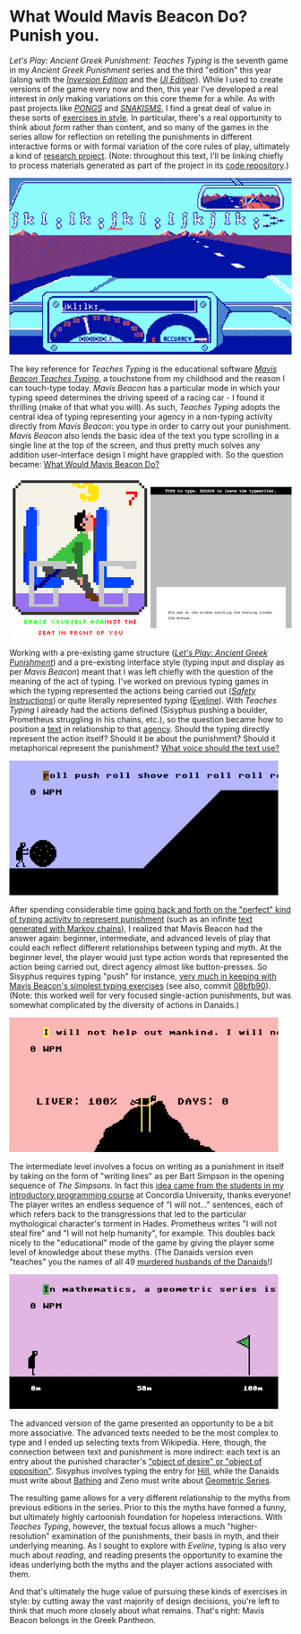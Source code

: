 

# What Would Mavis Beacon Do? Punish you.

_Let's Play: Ancient Greek Punishment: Teaches Typing_ is the seventh game in my _Ancient Greek Punishment_ series and the third "edition" this year (along with the [_Inversion Edition_](https://pippinbarr.github.io/lets-play-ancient-greek-punishment-inversion-edition/) and the [_UI Edition_](https://pippinbarr.github.io/lets-play-ancient-greek-punishment-ui-edition/)). While I used to create versions of the game every now and then, this year I've developed a real interest in _only_ making variations on this core theme for a while. As with past projects like [_PONGS_](http://www.pippinbarr.com/games/pongs/Pongs.html) and [_SNAKISMS_](https://pippinbarr.github.io/SNAKISMS/), I find a great deal of value in these sorts of [exercises in style](https://en.wikipedia.org/wiki/Exercises_in_Style). In particular, there's a real opportunity to think about _form_ rather than content, and so many of the games in the series allow for reflection on retelling the punishments in different interactive forms or with formal variation of the core rules of play, ultimately a kind of [research project](https://github.com/pippinbarr/lets-play-ancient-greek-punishment-teaches-typing/blob/master/process/research-questions.md#the-meta-question-of-cumulative-repetition-and-variation). (Note: throughout this text, I'll be linking chiefly to process materials generated as part of the project in its [code repository](https://github.com/pippinbarr/lets-play-ancient-greek-punishment-teaches-typing/tree/master/process).)

![](images/mavis-beacon.png)

The key reference for _Teaches Typing_ is the educational software [_Mavis Beacon Teaches Typing_](https://en.wikipedia.org/wiki/Mavis_Beacon_Teaches_Typing), a touchstone from my childhood and the reason I can touch-type today. _Mavis Beacon_ has a particular mode in which your typing speed determines the driving speed of a racing car - I found it thrilling (make of that what you will). As such, _Teaches Typing_ adopts the central idea of typing representing your agency in a non-typing activity directly from _Mavis Beacon_: you type in order to carry out your punishment. _Mavis Beacon_ also lends the basic idea of the text you type scrolling in a single line at the top of the screen, and thus pretty much solves any addition user-interface design I might have grappled with. So the question became: [What Would Mavis Beacon Do?](https://github.com/pippinbarr/lets-play-ancient-greek-punishment-teaches-typing/blob/master/process/process-journal.md#what-would-mavis-beacon-do)

![](images/safety-instructions-eveline.png)

Working with a pre-existing game structure ([_Let's Play: Ancient Greek Punishment_](http://www.pippinbarr.com/games/letsplayancientgreekpunishment/LetsPlayAncientGreekPunishment.html)) and a pre-existing interface style (typing input and display as per _Mavis Beacon_) meant that I was left chiefly with the question of the meaning of the act of typing. I've worked on previous typing games in which the typing represented the actions being carried out ([_Safety Instructions_](http://www.pippinbarr.com/games/safetyinstructions/SafetyInstructions.html)) or quite literally represented _typing_ ([Eveline](http://www.pippinbarr.com/games/eveline/)). With _Teaches Typing_ I already had the actions defined (Sisyphus pushing a boulder, Prometheus struggling in his chains, etc.), so the question became how to position a [text](https://github.com/pippinbarr/lets-play-ancient-greek-punishment-teaches-typing/blob/master/process/research-questions.md#centrality-of-the-text) in relationship to that [agency](https://github.com/pippinbarr/lets-play-ancient-greek-punishment-teaches-typing/blob/master/process/research-questions.md#typing-as-expression-of-agency-and-narrative). Should the typing directly represent the action itself? Should it be about the punishment? Should it metaphorical represent the punishment? [What voice should the text use?](https://github.com/pippinbarr/lets-play-ancient-greek-punishment-teaches-typing/blob/master/process/process-journal.md#the-voice-and-person)

![](images/sisyphus-teaches-typing.gif)

After spending considerable time [going back and forth on the "perfect" kind of typing activity to represent punishment](https://github.com/pippinbarr/lets-play-ancient-greek-punishment-teaches-typing/blob/master/process/process-journal.md#sisyphuss-advanced-text-mountaineering-thursday-7-march-2019-1122am) (such as an infinite [text generated with Markov chains](https://github.com/pippinbarr/lets-play-ancient-greek-punishment-teaches-typing/commit/eae52ff0e2039be8f1027d656daa4298d98727d7)), I realized that Mavis Beacon had the answer again: beginner, intermediate, and advanced levels of play that could each reflect different relationships between typing and myth. At the beginner level, the player would just type action words that represented the action being carried out, direct agency almost like button-presses. So Sisyphus requires typing "push" for instance, [very much in keeping with Mavis Beacon's simplest typing exercises](https://github.com/pippinbarr/lets-play-ancient-greek-punishment-teaches-typing/blob/master/process/process-journal.md#serious-text-design-exercise-with-a-happy-outcome-wednesday-6-march-2019-1616pm) (see also, commit [08bfb90](https://github.com/pippinbarr/lets-play-ancient-greek-punishment-teaches-typing/commit/08bfb907a0b09af05782e38165fa114622517fe3)). (Note: this worked well for very focused single-action punishments, but was somewhat complicated by the diversity of actions in Danaids.)

![](images/prometheus-teaches-typing.gif)

The intermediate level involves a focus on writing as a punishment in itself by taking on the form of "writing lines" as per Bart Simpson in the opening sequence of _The Simpsons_. In fact this [idea came from the students in my introductory programming course](https://github.com/pippinbarr/lets-play-ancient-greek-punishment-teaches-typing/blob/master/process/process-journal.md#more-text-thoughts-wednesday-6-march-2019-1328pm) at Concordia University, thanks everyone! The player writes an endless sequence of "I will not..." sentences, each of which refers back to the transgressions that led to the particular mythological character's torment in Hades. Prometheus writes "I will not steal fire" and "I will not help humanity", for example. This doubles back nicely to the "educational" mode of the game by giving the player some level of knowledge about these myths. (The Danaids version even "teaches" you the names of all 49 [murdered husbands of the Danaids](https://github.com/pippinbarr/lets-play-ancient-greek-punishment-teaches-typing/commit/bd6cfdac0f68c18d7775a72f65e0bfddc82bc807)!)

![](images/zeno-teaches-typing.gif)

The advanced version of the game presented an opportunity to be a bit more associative. The advanced texts needed to be the most complex to type and I ended up selecting texts from Wikipedia. Here, though, the connection between text and punishment is more indirect: each text is an entry about the punished character's ["object of desire" or "object of opposition"](https://github.com/pippinbarr/lets-play-ancient-greek-punishment-teaches-typing/blob/master/process/process-journal.md#serious-text-design-exercise-with-a-happy-outcome-wednesday-6-march-2019-1616pm). Sisyphus involves typing the entry for [Hill](https://github.com/pippinbarr/lets-play-ancient-greek-punishment-teaches-typing/commit/f135efa22411e240c14347b1bdd3e9d0184ca3db), while the Danaids must write about [Bathing](https://github.com/pippinbarr/lets-play-ancient-greek-punishment-teaches-typing/commit/bd6cfdac0f68c18d7775a72f65e0bfddc82bc807) and Zeno must write about [Geometric Series](https://github.com/pippinbarr/lets-play-ancient-greek-punishment-teaches-typing/commit/4929ba81e74f1f812f264cc1cdc86909191d73c7).

The resulting game allows for a very different relationship to the myths from previous editions in the series. Prior to this the myths have formed a funny, but ultimately highly cartoonish foundation for hopeless interactions. With _Teaches Typing_, however, the textual focus allows a much "higher-resolution" examination of the punishments, their basis in myth, and their underlying meaning. As I sought to explore with _Eveline_, typing is also very much about _reading_, and reading presents the opportunity to examine the ideas underlying both the myths and the player actions associated with them.

And that's ultimately the huge value of pursuing these kinds of exercises in style: by cutting away the vast majority of design decisions, you're left to think that much more closely about what remains. That's right: Mavis Beacon belongs in the Greek Pantheon.

